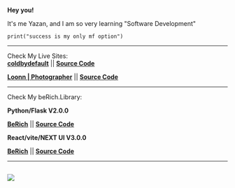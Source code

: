 **Hey you!**

It's me Yazan, and I am so very learning "Software Development"

```
print("success is my only mf option")
```
---
Check My Live Sites:  
**[coldbydefault](https://www.coldbydefault.com)**
  ||  **[Source Code](https://github.com/ColdByDefault/coldbydefault.github.io)**

**[Loonn | Photographer](https://www.coldbydefault.com/PhotographerStudio/)**
  ||  **[Source Code](https://github.com/ColdByDefault/PhotographerStudio)**

---




Check My beRich.Library:

**Python/Flask V2.0.0**

**[BeRich](https://coldbydefault070.pythonanywhere.com/)**
  ||  **[Source Code](https://github.com/ColdByDefault/beRich)**

**React/vite/NEXT UI V3.0.0**

**[BeRich](https://www.coldbydefault.com/beRichLibrary)**
  ||  **[Source Code](https://github.com/ColdByDefault/beRichLibrary)**

---
[![](https://visitcount.itsvg.in/api?id=ColdByDefault&icon=5&color=1)](https://visitcount.itsvg.in)
---





